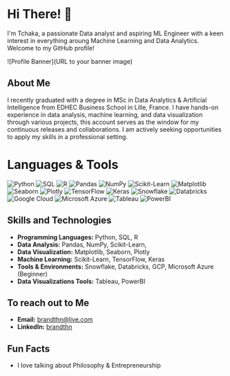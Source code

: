 # Hi There! 👋

I'm Tchaka, a passionate Data analyst and aspiring ML Engineer with a keen interest in everything aroung Machine Learning and Data Analytics. 
Welcome to my GitHub profile!

![Profile Banner](URL to your banner image)

## About Me

I recently graduated with a degree in MSc in Data Analytics & Artificial Intelligence from EDHEC Business School in Lille, France. 
I have hands-on experience in data analysis, machine learning, and data visualization through various projects, this account serves as the window for my continuous releases and collaborations. I am actively seeking opportunities to apply my skills in a professional setting.

# Languages & Tools

![Python](https://img.shields.io/badge/-Python-3776AB?logo=python&logoColor=white) 
![SQL](https://img.shields.io/badge/-SQL-4169E1?logo=postgresql&logoColor=white) 
![R](https://img.shields.io/badge/-R-276DC3?logo=r&logoColor=white) 
![Pandas](https://img.shields.io/badge/-Pandas-150458?logo=pandas&logoColor=white) 
![NumPy](https://img.shields.io/badge/-NumPy-013243?logo=numpy&logoColor=white) 
![Scikit-Learn](https://img.shields.io/badge/-Scikit--Learn-F7931E?logo=scikitlearn&logoColor=white) 
![Matplotlib](https://img.shields.io/badge/-Matplotlib-3776AB?logo=python&logoColor=white) 
![Seaborn](https://img.shields.io/badge/-Seaborn-3776AB?logo=python&logoColor=white) 
![Plotly](https://img.shields.io/badge/-Plotly-3F4F75?logo=plotly&logoColor=white) 
![TensorFlow](https://img.shields.io/badge/-TensorFlow-FF6F00?logo=tensorflow&logoColor=white) 
![Keras](https://img.shields.io/badge/-Keras-D00000?logo=keras&logoColor=white) 
![Snowflake](https://img.shields.io/badge/-Snowflake-29B5E8?logo=snowflake&logoColor=white) 
![Databricks](https://img.shields.io/badge/-Databricks-FF3621?logo=databricks&logoColor=white) 
![Google Cloud](https://img.shields.io/badge/-Google_Cloud-4285F4?logo=googlecloud&logoColor=white) 
![Microsoft Azure](https://img.shields.io/badge/-Microsoft_Azure-0078D4?logo=microsoftazure&logoColor=white) 
![Tableau](https://img.shields.io/badge/-Tableau-E97627?logo=tableau&logoColor=white) 
![PowerBI](https://img.shields.io/badge/-PowerBI-F2C811?logo=powerbi&logoColor=white)

## Skills and Technologies

- **Programming Languages:** Python, SQL, R
- **Data Analysis:** Pandas, NumPy, Scikit-Learn, 
- **Data Visualization:** Matplotlib, Seaborn, Plotly
- **Machine Learning:** Scikit-Learn, TensorFlow, Keras
- **Tools & Environments:** Snowflake, Databricks, GCP, Microsoft Azure (Beginner)
- **Data Visualizations Tools:** Tableau, PowerBI

## To reach out to Me

- **Email:** [brandthn@live.com](mailto:brandthn@live.com)
- **LinkedIn:** [brandthn](https://www.linkedin.com/in/brandon-tchaka/)

## Fun Facts

- I love talking about Philosophy & Entrepreneurship
